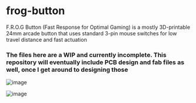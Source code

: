 # frog-button
 
F.R.O.G Button (Fast Response for Optimal Gaming) is a mostly 3D-printable 24mm arcade button that uses standard 3-pin mouse switches for low travel distance and fast actuation

### The files here are a WIP and currently incomplete.  This repository will eventually include PCB design and fab files as well, once I get around to designing those

![image](https://github.com/rana-sylvatica/frog-button/assets/95242582/22c2b2e3-2f3f-4100-b984-734f774e80a0)


![image](https://github.com/rana-sylvatica/frog-button/assets/95242582/9c0416d3-efe0-4ecf-b929-b56c0a740640)
